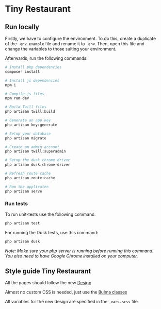 # Tiny Restaurant

## Run locally

Firstly, we have to configure the environment. To do this, create a duplicate of the `.env.example` file and rename it to `.env`. Then, open this file and change the variables to those suiting your environment.

Afterwards, run the following commands:

```bash
# Install php dependencies
composer install

# Install js dependencies
npm i

# Compile js files
npm run dev

# Build Twill files
php artisan twill:build

# Generate an app key
php artisan key:generate

# Setup your database
php artisan migrate

# Create an admin account
php artisan twill:superadmin

# Setup the dusk chrome driver
php artisan dusk:chrome-driver

# Refresh route cache
php artisan route:cache

# Run the applicaten
php artisan serve
```

### Run tests

To run unit-tests use the following command:

```bash
php artisan test
```

For running the Dusk tests, use this command:

```bash
php artisan dusk
```

_Note: Make sure your php server is running before running this command. You also need to have Google Chrome installed on your computer._

## Style guide Tiny Restaurant

All the pages should follow the new [Design](https://www.figma.com/file/bNZsokOLB7Pk2AQjaNB3Hv/Tiny-Restaurant?node-id=207%3A275)

Almost no custom CSS is needed, just use the [Bulma classes](https://bulma.io/documentation/)

All variables for the new design are specified in the ```_vars.scss``` file
